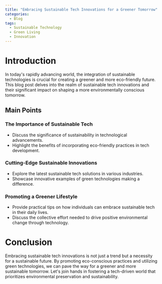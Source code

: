 ```yaml
---
title: "Embracing Sustainable Tech Innovations for a Greener Tomorrow"
categories:
  - Blog
tags:
  - Sustainable Technology
  - Green Living
  - Innovation
---
```


# Introduction
In today's rapidly advancing world, the integration of sustainable technologies is crucial for creating a greener and more eco-friendly future. This blog post delves into the realm of sustainable tech innovations and their significant impact on shaping a more environmentally conscious tomorrow.

## Main Points
### The Importance of Sustainable Tech
- Discuss the significance of sustainability in technological advancements.
- Highlight the benefits of incorporating eco-friendly practices in tech development.

### Cutting-Edge Sustainable Innovations
- Explore the latest sustainable tech solutions in various industries.
- Showcase innovative examples of green technologies making a difference.

### Promoting a Greener Lifestyle
- Provide practical tips on how individuals can embrace sustainable tech in their daily lives.
- Discuss the collective effort needed to drive positive environmental change through technology.

# Conclusion
Embracing sustainable tech innovations is not just a trend but a necessity for a sustainable future. By promoting eco-conscious practices and utilizing green technologies, we can pave the way for a greener and more sustainable tomorrow. Let's join hands in fostering a tech-driven world that prioritizes environmental preservation and sustainability.